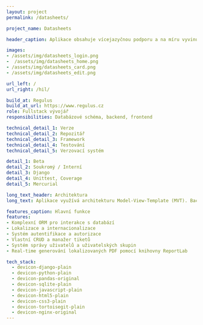 ```yaml
---
layout: project
permalink: /datasheets/

project_name: Datasheets

header_caption: Aplikace obsahuje vícejazyčnou podporu a na míru vyvinutý CRUD systém pro správu dat produktů v databázi. Klíčové funkce zahrnují různé integrované moduly, jako je správce tiketů, systém pro správu uživatelů a modul pro dokumentaci. Plně nahrazuje práci sazeče a grafika, snížila chybovost a zredukovala čas přípravy a vydávání dokumentace o 50 %.

images: 
- /assets/img/datasheets_login.png
-  /assets/img/datasheets_home.png
- /assets/img/datasheets_card.png
- /assets/img/datasheets_edit.png

url_left: /
url_right: /hil/

build_at: Regulus
build_at_url: https://www.regulus.cz
role: Fullstack vývojář
responsibilities: Databázové schéma, backend, frontend

technical_detail_1: Verze
technical_detail_2: Repozitář
technical_detail_3: Framework
technical_detail_4: Testování
technical_detail_5: Verzovací systém

detail_1: Beta
detail_2: Soukromý / Interní
detail_3: Django
detail_4: Unittest, Coverage
detail_5: Mercurial

long_text_header: Architektura
long_text: Aplikace využívá architekturu Model-View-Template (MVT). Backend je strukturován Django modely, které definují databázové schéma. Pohledy zpracovávají uživatelské požadavky a komunikují s modely. Systém routování URL mapuje konkrétní URL na odpovídající pohledy. Uživatelské rozhraní se vykresluje prostřednictvím Django templating systému.

features_caption: Hlavní funkce
features:
- Komplexní ORM pro interakce s databází
- Lokalizace a internacionalizace
- Systém autentifikace a autorizace
- Vlastní CRUD a manažer tiketů
- Systém správy uživatelů a uživatelských skupin
- Real-time generování lokalizovaných PDF pomocí knihovny ReportLab

tech_stack:
  - devicon-django-plain
  - devicon-python-plain
  - devicon-pandas-original
  - devicon-sqlite-plain
  - devicon-javascript-plain
  - devicon-html5-plain
  - devicon-css3-plain
  - devicon-tortoisegit-plain
  - devicon-nginx-original
---
```



